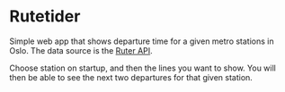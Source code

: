 # Rutetider

Simple web app that shows departure time for a given metro stations in Oslo. The data source is the [Ruter API](https://reisapi.ruter.no/help).

Choose station on startup, and then the lines you want to show. You will then be able to see the next two departures for that given station. 
